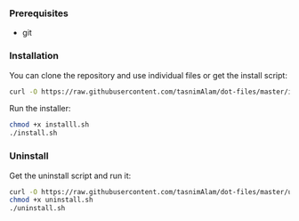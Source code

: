 ### Prerequisites
- git

### Installation
You can clone the repository and use individual files or get the install script:
```sh
curl -O https://raw.githubusercontent.com/tasnimAlam/dot-files/master/install.sh
```
Run the installer:
```sh
chmod +x installl.sh
./install.sh
```

### Uninstall
Get the uninstall script and run it:
```sh
curl -O https://raw.githubusercontent.com/tasnimAlam/dot-files/master/uninstall.sh
chmod +x uninstall.sh
./uninstall.sh
```
